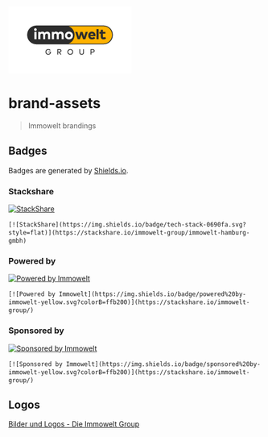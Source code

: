 [![Immowelt Group](iwgroup.png)](https://stackshare.io/immowelt-group/)

# brand-assets

> Immowelt brandings

## Badges

Badges are generated by [Shields.io](http://shields.io/).

### Stackshare

[![StackShare](https://img.shields.io/badge/tech-stack-0690fa.svg?style=flat)](https://stackshare.io/immowelt-group/immowelt-hamburg-gmbh)

```
[![StackShare](https://img.shields.io/badge/tech-stack-0690fa.svg?style=flat)](https://stackshare.io/immowelt-group/immowelt-hamburg-gmbh)
```

### Powered by

[![Powered by Immowelt](https://img.shields.io/badge/powered%20by-immowelt-yellow.svg?colorB=ffb200)](https://stackshare.io/immowelt-group/)

```
[![Powered by Immowelt](https://img.shields.io/badge/powered%20by-immowelt-yellow.svg?colorB=ffb200)](https://stackshare.io/immowelt-group/)
```

### Sponsored by

[![Sponsored by Immowelt](https://img.shields.io/badge/sponsored%20by-immowelt-yellow.svg?colorB=ffb200)](https://stackshare.io/immowelt-group/)

```
[![Sponsored by Immowelt](https://img.shields.io/badge/sponsored%20by-immowelt-yellow.svg?colorB=ffb200)](https://stackshare.io/immowelt-group/)
```

## Logos

[Bilder und Logos - Die Immowelt Group](https://www.immowelt-group.de/bilder-und-logos/)
